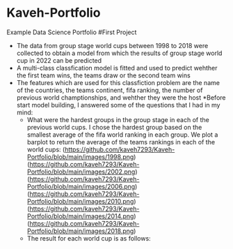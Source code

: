 # Kaveh-Portfolio
Example Data Science Portfolio
#First Project
* The data from group stage world cups between 1998 to 2018 were collected to obtain a model from which the results of group stage world cup in 2022 can be predicted
* A multi-class classfication model is fitted and used to predict wehther the first team wins, the teams draw or the second team wins
* The features which are used for this classfiction problem are the name of the countries, the teams continent, fifa ranking, the number of previous world champtionships, and wehther they were the host
*Before start model building, I answered some of the questions that I had in my mind:
  * What were the hardest groups in the group stage in each of the previous world cups. I chose the hardest group based on the smallest average of the fifa world    ranking in each group. We plot a barplot to return the average of the teams rankings in each of the world cups:
   (https://github.com/kaveh7293/Kaveh-Portfolio/blob/main/images/1998.png)
   (https://github.com/kaveh7293/Kaveh-Portfolio/blob/main/images/2002.png)
   (https://github.com/kaveh7293/Kaveh-Portfolio/blob/main/images/2006.png)
   (https://github.com/kaveh7293/Kaveh-Portfolio/blob/main/images/2010.png)
   (https://github.com/kaveh7293/Kaveh-Portfolio/blob/main/images/2014.png)
   (https://github.com/kaveh7293/Kaveh-Portfolio/blob/main/images/2018.png)
  * The result for each world cup is as follows:

